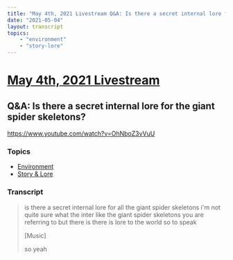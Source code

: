 ```yaml
---
title: "May 4th, 2021 Livestream Q&A: Is there a secret internal lore for the giant spider skeletons?"
date: "2021-05-04"
layout: transcript
topics:
    - "environment"
    - "story-lore"
---
```

# [May 4th, 2021 Livestream](../2021-05-04.md)
## Q&A: Is there a secret internal lore for the giant spider skeletons?
https://www.youtube.com/watch?v=OhNboZ3vVuU

### Topics
* [Environment](../topics/environment.md)
* [Story & Lore](../topics/story-lore.md)

### Transcript

> is there a secret internal lore for all the giant spider skeletons i'm not quite sure what the inter like the giant spider skeletons you are referring to but there is there is lore to the world so to speak
>
> [Music]
>
> so yeah
